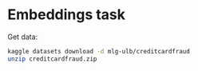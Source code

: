# Embeddings task

Get data:
```bash
kaggle datasets download -d mlg-ulb/creditcardfraud
unzip creditcardfraud.zip
```

